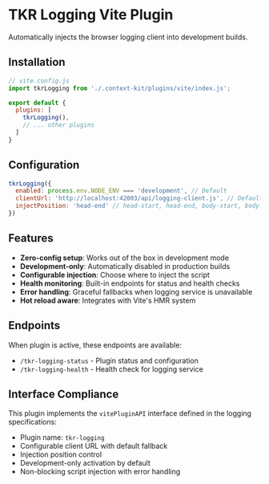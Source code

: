 # TKR Logging Vite Plugin

Automatically injects the browser logging client into development builds.

## Installation

```javascript
// vite.config.js
import tkrLogging from './.context-kit/plugins/vite/index.js';

export default {
  plugins: [
    tkrLogging(),
    // ... other plugins
  ]
}
```

## Configuration

```javascript
tkrLogging({
  enabled: process.env.NODE_ENV === 'development', // Default
  clientUrl: 'http://localhost:42003/api/logging-client.js', // Default
  injectPosition: 'head-end' // head-start, head-end, body-start, body-end
})
```

## Features

- **Zero-config setup**: Works out of the box in development mode
- **Development-only**: Automatically disabled in production builds
- **Configurable injection**: Choose where to inject the script
- **Health monitoring**: Built-in endpoints for status and health checks
- **Error handling**: Graceful fallbacks when logging service is unavailable
- **Hot reload aware**: Integrates with Vite's HMR system

## Endpoints

When plugin is active, these endpoints are available:

- `/tkr-logging-status` - Plugin status and configuration
- `/tkr-logging-health` - Health check for logging service

## Interface Compliance

This plugin implements the `vitePluginAPI` interface defined in the logging specifications:

- Plugin name: `tkr-logging`
- Configurable client URL with default fallback
- Injection position control
- Development-only activation by default
- Non-blocking script injection with error handling